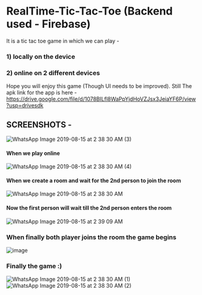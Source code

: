 # RealTime-Tic-Tac-Toe  (Backend used - Firebase)
It is a tic tac toe game in which we can play -
### 1) locally on the device
### 2) online on 2 different devices 
Hope you will enjoy this game (Though UI needs to be improved). Still The apk link for the app is here - https://drive.google.com/file/d/1078BILfl8WaPpYjdHoVZJsx3JeiaYF6P/view?usp=drivesdk
## SCREENSHOTS - 
![WhatsApp Image 2019-08-15 at 2 38 30 AM (3)](https://user-images.githubusercontent.com/43893611/63056844-88f55800-bf06-11e9-9448-03ac018a7897.jpeg)
</br>
#### When we play online
![WhatsApp Image 2019-08-15 at 2 38 30 AM (4)](https://user-images.githubusercontent.com/43893611/63056861-927ec000-bf06-11e9-877a-d9876ac84b16.jpeg)
</br>
#### When we create a room and wait for the 2nd person to join the room
![WhatsApp Image 2019-08-15 at 2 38 30 AM](https://user-images.githubusercontent.com/43893611/63056869-96aadd80-bf06-11e9-8afc-9f4789b61633.jpeg)
</br>
#### Now the first person will wait till the 2nd person enters the room
![WhatsApp Image 2019-08-15 at 2 39 09 AM](https://user-images.githubusercontent.com/43893611/63056877-9b6f9180-bf06-11e9-82b1-0bc3a9e60e1f.jpeg)
### When finally both player joins the room the game begins
![image](https://user-images.githubusercontent.com/43893611/63057397-bdb5df00-bf07-11e9-9547-e1a78b442bda.png)
</br>
### Finally the game :)
![WhatsApp Image 2019-08-15 at 2 38 30 AM (1)](https://user-images.githubusercontent.com/43893611/63056893-a2969f80-bf06-11e9-935a-bccf02af3beb.jpeg)
![WhatsApp Image 2019-08-15 at 2 38 30 AM (2)](https://user-images.githubusercontent.com/43893611/63056895-a5919000-bf06-11e9-9494-fb8f73268e97.jpeg)
